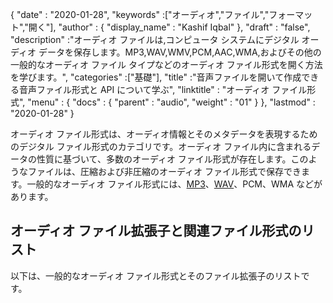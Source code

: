{
  "date" : "2020-01-28",
  "keywords" :["オーディオ","ファイル","フォーマット","開く"],
  "author" : {
    "display_name" : "Kashif Iqbal"
},
  "draft" : "false",
  "description" :"オーディオ ファイルは,コンピュータ システムにデジタル オーディオ データを保存します。MP3,WAV,WMV,PCM,AAC,WMA,およびその他の一般的なオーディオ ファイル タイプなどのオーディオ ファイル形式を開く方法を学びます。",
  "categories" :["基礎"],
  "title" :"音声ファイルを開いて作成できる音声ファイル形式と API について学ぶ",
  "linktitle" : "オーディオ ファイル形式",
  "menu" : {
    "docs" : {
      "parent" : "audio",
      "weight" : "01"
}
},
  "lastmod" : "2020-01-28"
}


オーディオ ファイル形式は、オーディオ情報とそのメタデータを表現するためのデジタル ファイル形式のカテゴリです。オーディオ ファイル内に含まれるデータの性質に基づいて、多数のオーディオ ファイル形式が存在します。このようなファイルは、圧縮および非圧縮のオーディオ ファイル形式で保存できます。一般的なオーディオ ファイル形式には、[MP3](/audio/mp3/)、[WAV](/audio/wav/)、PCM、WMA などがあります。

## オーディオ ファイル拡張子と関連ファイル形式のリスト

以下は、一般的なオーディオ ファイル形式とそのファイル拡張子のリストです。

